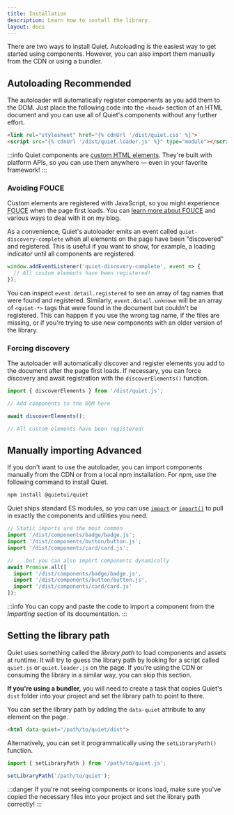 ```yaml
---
title: Installation
description: Learn how to install the library.
layout: docs
---
```


There are two ways to install Quiet. Autoloading is the easiest way to get started using components. However, you can also import them manually from the CDN or using a bundler.

## Autoloading <quiet-badge variant="confirmative" data-no-outline>Recommended</quiet-badge>

The autoloader will automatically register components as you add them to the DOM. Just place the following code into the `<head>` section of an HTML document and you can use all of Quiet's components without any further effort.

```html
<link rel="stylesheet" href="{% cdnUrl '/dist/quiet.css' %}">
<script src="{% cdnUrl '/dist/quiet.loader.js' %}" type="module"></script>
```

:::info
Quiet components are [custom HTML elements](https://developer.mozilla.org/en-US/docs/Web/API/Web_components). They're built with platform APIs, so you can use them anywhere — even in your favorite framework!
:::

### Avoiding FOUCE

Custom elements are registered with JavaScript, so you might experience <abbr title="Flash of undefined custom elements">FOUCE</abbr> when the page first loads. You can [learn more about FOUCE](https://www.abeautifulsite.net/posts/flash-of-undefined-custom-elements/) and various ways to deal with it on my blog.

As a convenience, Quiet's autoloader emits an event called `quiet-discovery-complete` when all elements on the page have been "discovered" and registered. This is useful if you want to show, for example, a loading indicator until all components are registered.

```js
window.addEventListener('quiet-discovery-complete', event => {
  // All custom elements have been registered!
});
```

You can inspect `event.detail.registered` to see an array of tag names that were found and registered. Similarly, `event.detail.unknown` will be an array of `<quiet-*>` tags that were found in the document but couldn't be registered. This can happen if you use the wrong tag name, if the files are missing, or if you're trying to use new components with an older version of the library.

### Forcing discovery

The autoloader will automatically discover and register elements you add to the document after the page first loads. If necessary, you can force discovery and await registration with the `discoverElements()` function.

```js
import { discoverElements } from '/dist/quiet.js';

// Add components to the DOM here

await discoverElements();

// All custom elements have been registered!
```

## Manually importing <quiet-badge variant="destructive" data-no-outline>Advanced</quiet-badge>

If you don't want to use the autoloader, you can import components manually from the CDN or from a local npm installation. For npm, use the following command to install Quiet.

```sh
npm install @quietui/quiet
```


Quiet ships standard ES modules, so you can use [`import`](https://developer.mozilla.org/en-US/docs/Web/JavaScript/Reference/Statements/import) or [`import()`](https://developer.mozilla.org/en-US/docs/Web/JavaScript/Reference/Operators/import) to pull in exactly the components and utilities you need.

```js
// Static imports are the most common
import '/dist/components/badge/badge.js';
import '/dist/components/button/button.js';
import '/dist/components/card/card.js';

// ...but you can also import components dynamically
await Promise.all([
  import '/dist/components/badge/badge.js',
  import '/dist/components/button/button.js',
  import '/dist/components/card/card.js'
]);
```

:::info
You can copy and paste the code to import a component from the _Importing_ section of its documentation.
:::

## Setting the library path

Quiet uses something called the _library path_ to load components and assets at runtime. It will try to guess the library path by looking for a script called `quiet.js` or `quiet.loader.js` on the page. If you're using the CDN or consuming the library in a similar way, you can skip this section.

**If you're using a bundler,** you will need to create a task that copies Quiet's `dist` folder into your project and set the library path to point to there.

You can set the library path by adding the `data-quiet` attribute to any element on the page.

```html
<html data-quiet="/path/to/quiet/dist">
```

Alternatively, you can set it programmatically using the `setLibraryPath()` function.

```js
import { setLibraryPath } from '/path/to/quiet.js';

setLibraryPath('/path/to/quiet');
```

:::danger
If you're not seeing components or icons load, make sure you've copied the necessary files into your project and set the library path correctly!
:::

